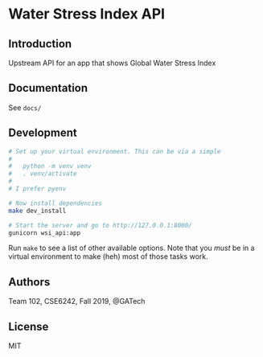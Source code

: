 Water Stress Index API
=============================

Introduction
------------

Upstream API for an app that shows Global Water Stress Index

Documentation
-------------

See `docs/`

Development
-----------

```bash
# Set up your virtual environment. This can be via a simple
#
#   python -m venv venv
#   . venv/activate
#
# I prefer pyenv

# Now install dependencies
make dev_install

# Start the server and go to http://127.0.0.1:8000/
gunicorn wsi_api:app

```
Run `make` to see a list of other available options. Note that you _must_ be in a virtual environment to make (heh) most of those tasks work.

Authors
-------

Team 102, CSE6242, Fall 2019, @GATech

License
-------

MIT

